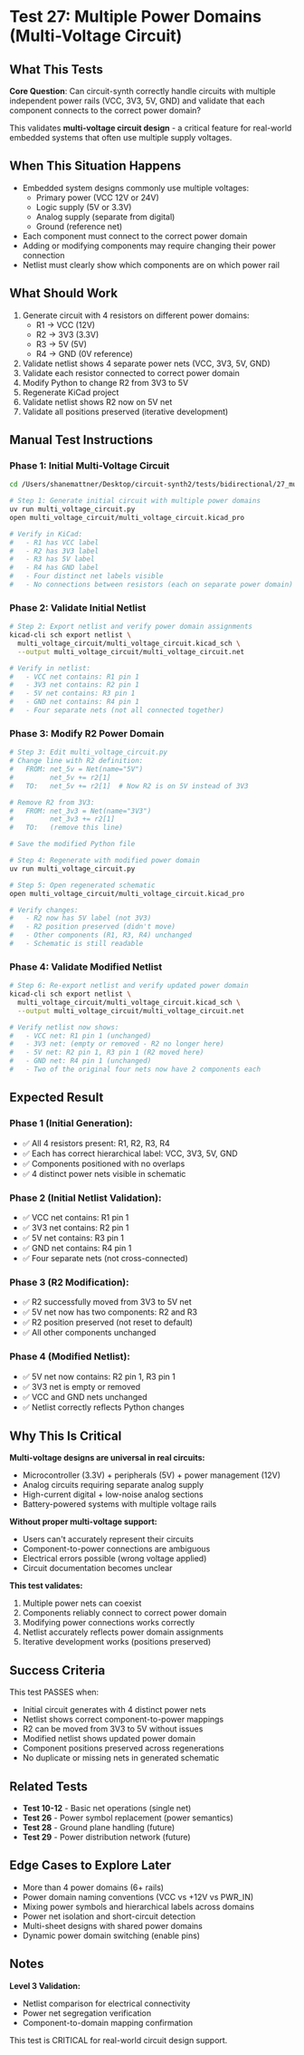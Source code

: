 # Test 27: Multiple Power Domains (Multi-Voltage Circuit)

## What This Tests

**Core Question**: Can circuit-synth correctly handle circuits with multiple independent power rails (VCC, 3V3, 5V, GND) and validate that each component connects to the correct power domain?

This validates **multi-voltage circuit design** - a critical feature for real-world embedded systems that often use multiple supply voltages.

## When This Situation Happens

- Embedded system designs commonly use multiple voltages:
  - Primary power (VCC 12V or 24V)
  - Logic supply (5V or 3.3V)
  - Analog supply (separate from digital)
  - Ground (reference net)
- Each component must connect to the correct power domain
- Adding or modifying components may require changing their power connection
- Netlist must clearly show which components are on which power rail

## What Should Work

1. Generate circuit with 4 resistors on different power domains:
   - R1 → VCC (12V)
   - R2 → 3V3 (3.3V)
   - R3 → 5V (5V)
   - R4 → GND (0V reference)
2. Validate netlist shows 4 separate power nets (VCC, 3V3, 5V, GND)
3. Validate each resistor connected to correct power domain
4. Modify Python to change R2 from 3V3 to 5V
5. Regenerate KiCad project
6. Validate netlist shows R2 now on 5V net
7. Validate all positions preserved (iterative development)

## Manual Test Instructions

### Phase 1: Initial Multi-Voltage Circuit

```bash
cd /Users/shanemattner/Desktop/circuit-synth2/tests/bidirectional/27_multiple_power_domains

# Step 1: Generate initial circuit with multiple power domains
uv run multi_voltage_circuit.py
open multi_voltage_circuit/multi_voltage_circuit.kicad_pro

# Verify in KiCad:
#   - R1 has VCC label
#   - R2 has 3V3 label
#   - R3 has 5V label
#   - R4 has GND label
#   - Four distinct net labels visible
#   - No connections between resistors (each on separate power domain)
```

### Phase 2: Validate Initial Netlist

```bash
# Step 2: Export netlist and verify power domain assignments
kicad-cli sch export netlist \
  multi_voltage_circuit/multi_voltage_circuit.kicad_sch \
  --output multi_voltage_circuit/multi_voltage_circuit.net

# Verify in netlist:
#   - VCC net contains: R1 pin 1
#   - 3V3 net contains: R2 pin 1
#   - 5V net contains: R3 pin 1
#   - GND net contains: R4 pin 1
#   - Four separate nets (not all connected together)
```

### Phase 3: Modify R2 Power Domain

```bash
# Step 3: Edit multi_voltage_circuit.py
# Change line with R2 definition:
#   FROM: net_5v = Net(name="5V")
#         net_5v += r2[1]
#   TO:   net_5v += r2[1]  # Now R2 is on 5V instead of 3V3

# Remove R2 from 3V3:
#   FROM: net_3v3 = Net(name="3V3")
#         net_3v3 += r2[1]
#   TO:   (remove this line)

# Save the modified Python file

# Step 4: Regenerate with modified power domain
uv run multi_voltage_circuit.py

# Step 5: Open regenerated schematic
open multi_voltage_circuit/multi_voltage_circuit.kicad_pro

# Verify changes:
#   - R2 now has 5V label (not 3V3)
#   - R2 position preserved (didn't move)
#   - Other components (R1, R3, R4) unchanged
#   - Schematic is still readable
```

### Phase 4: Validate Modified Netlist

```bash
# Step 6: Re-export netlist and verify updated power domain
kicad-cli sch export netlist \
  multi_voltage_circuit/multi_voltage_circuit.kicad_sch \
  --output multi_voltage_circuit/multi_voltage_circuit.net

# Verify netlist now shows:
#   - VCC net: R1 pin 1 (unchanged)
#   - 3V3 net: (empty or removed - R2 no longer here)
#   - 5V net: R2 pin 1, R3 pin 1 (R2 moved here)
#   - GND net: R4 pin 1 (unchanged)
#   - Two of the original four nets now have 2 components each
```

## Expected Result

### Phase 1 (Initial Generation):
- ✅ All 4 resistors present: R1, R2, R3, R4
- ✅ Each has correct hierarchical label: VCC, 3V3, 5V, GND
- ✅ Components positioned with no overlaps
- ✅ 4 distinct power nets visible in schematic

### Phase 2 (Initial Netlist Validation):
- ✅ VCC net contains: R1 pin 1
- ✅ 3V3 net contains: R2 pin 1
- ✅ 5V net contains: R3 pin 1
- ✅ GND net contains: R4 pin 1
- ✅ Four separate nets (not cross-connected)

### Phase 3 (R2 Modification):
- ✅ R2 successfully moved from 3V3 to 5V net
- ✅ 5V net now has two components: R2 and R3
- ✅ R2 position preserved (not reset to default)
- ✅ All other components unchanged

### Phase 4 (Modified Netlist):
- ✅ 5V net now contains: R2 pin 1, R3 pin 1
- ✅ 3V3 net is empty or removed
- ✅ VCC and GND nets unchanged
- ✅ Netlist correctly reflects Python changes

## Why This Is Critical

**Multi-voltage designs are universal in real circuits:**
- Microcontroller (3.3V) + peripherals (5V) + power management (12V)
- Analog circuits requiring separate analog supply
- High-current digital + low-noise analog sections
- Battery-powered systems with multiple voltage rails

**Without proper multi-voltage support:**
- Users can't accurately represent their circuits
- Component-to-power connections are ambiguous
- Electrical errors possible (wrong voltage applied)
- Circuit documentation becomes unclear

**This test validates:**
1. Multiple power nets can coexist
2. Components reliably connect to correct power domain
3. Modifying power connections works correctly
4. Netlist accurately reflects power domain assignments
5. Iterative development works (positions preserved)

## Success Criteria

This test PASSES when:
- Initial circuit generates with 4 distinct power nets
- Netlist shows correct component-to-power mappings
- R2 can be moved from 3V3 to 5V without issues
- Modified netlist shows updated power domain
- Component positions preserved across regenerations
- No duplicate or missing nets in generated schematic

## Related Tests

- **Test 10-12** - Basic net operations (single net)
- **Test 26** - Power symbol replacement (power semantics)
- **Test 28** - Ground plane handling (future)
- **Test 29** - Power distribution network (future)

## Edge Cases to Explore Later

- More than 4 power domains (6+ rails)
- Power domain naming conventions (VCC vs +12V vs PWR_IN)
- Mixing power symbols and hierarchical labels across domains
- Power net isolation and short-circuit detection
- Multi-sheet designs with shared power domains
- Dynamic power domain switching (enable pins)

## Notes

**Level 3 Validation:**
- Netlist comparison for electrical connectivity
- Power net segregation verification
- Component-to-domain mapping confirmation

This test is CRITICAL for real-world circuit design support.
